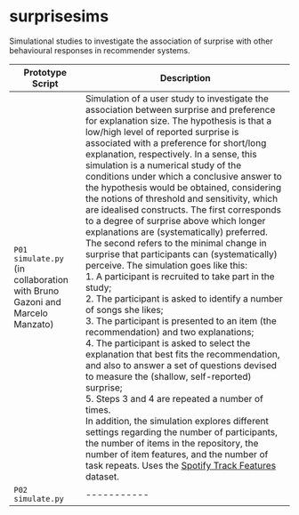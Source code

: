 # surprisesims
Simulational studies to investigate the association of surprise with other behavioural responses  in recommender systems.

| Prototype<br>Script | Description |
| -----------  | ----------- |
| `P01`<br>`simulate.py`<br>(in collaboration with Bruno Gazoni and Marcelo Manzato)| Simulation of a user study to investigate the association between surprise and  preference for explanation size. The hypothesis is that a low/high level of reported surprise is associated with a preference for short/long explanation, respectively. In a sense, this simulation is a numerical study of the conditions under which a conclusive answer to the hypothesis would be obtained, considering the notions of threshold and sensitivity, which are idealised constructs. The first corresponds to a degree of surprise above which longer explanations are (systematically) preferred. The second refers to the minimal change in surprise that participants can (systematically) perceive. The simulation goes like this: <br> 1. A participant is recruited to take part in the study; <br> 2. The participant is asked to identify a number of songs she likes; <br> 3. The participant is presented to an item (the recommendation) and two explanations; <br> 4. The participant is asked to select the explanation that best fits the recommendation, and also to answer a set of questions devised to measure the (shallow, self-reported) surprise; <br> 5. Steps 3 and 4 are repeated a number of times.<br> In addition, the simulation explores different settings regarding the number of participants, the number of items in the repository, the number of item features, and the number of task repeats. Uses the [Spotify Track Features](https://www.kaggle.com/yamaerenay/spotify-dataset-19212020-160k-tracks) dataset.|
| `P02`<br>`simulate.py`  | ----------- |

